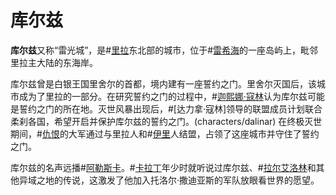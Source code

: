 # 库尔兹

**库尔兹**又称“雷光城”，是#[里拉](locations/rira)东北部的城市，位于#[雷希海](locations/reshi-sea)的一座岛屿上，毗邻里拉主大陆的东海岸。

库尔兹曾是白银王国里舍尔的首都，境内建有一座誓约之门。里舍尔灭国后，该城市成为了里拉的一部分。在研究誓约之门的过程中，#[迦熙娜·寇林](characters/jasnah)认为库尔兹可能是誓约之门的所在地。灭世风暴出现后，#[达力拿·寇林]领导的联盟成员计划联合柔刹各国，希望开启并保护库尔兹的誓约之门。(characters/dalinar) 在终极灭世期间，#[仇恨](characters/odium)的大军通过与里拉人和#[伊里](locations/iri)人结盟，占领了这座城市并守住了誓约之门。

库尔兹的名声远播#[阿勒斯卡](locations/alethkar)。#[卡拉丁](characters/kaladin)年少时就听说过库尔兹、#[拉尔艾洛林](locations/rall-elorim)和其他异域之地的传说，这激发了他加入托洛尔·撒迪亚斯的军队放眼看世界的愿望。
